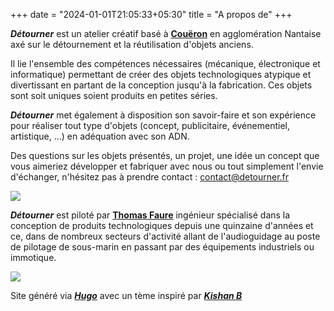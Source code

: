 +++
date = "2024-01-01T21:05:33+05:30"
title = "A propos de"
+++


***Détourner*** est un atelier créatif basé à [**Couëron**][2] en agglomération Nantaise axé sur le détournement 
et la réutilisation d'objets anciens.

Il lie l'ensemble des compétences nécessaires (mécanique, électronique et informatique) permettant de créer 
des objets technologiques atypique et divertissant en partant de la conception jusqu'à la fabrication.
Ces objets sont soit uniques soient produits en petites séries. 

***Détourner*** met également à disposition son savoir-faire et son expérience pour réaliser 
tout type d'objets (concept, publicitaire, événementiel, artistique, ...) en adéquation avec son ADN.

Des questions sur les objets présentés, un projet, une idée un concept que vous aimeriez développer et fabriquer 
avec nous ou tout simplement l'envie d'échanger, n'hésitez pas à prendre contact : contact@detourner.fr 

![](/about/work_000.png)

***Détourner*** est piloté par [**Thomas Faure**][1] ingénieur spécialisé dans la conception 
de produits technologiques depuis une quinzaine d'années et ce, dans de nombreux secteurs d'activité 
allant de l'audioguidage au poste de pilotage de sous-marin en passant par des équipements industriels ou immotique.

![](/about/tfa_s.png)

Site généré via [***Hugo***][3] avec un tème inspiré par [***Kishan B***][4]

[1]: https://www.linkedin.com/in/thomas-faure-9916b818/
[2]: https://fr.wikipedia.org/wiki/Cou%C3%ABron
[3]: https://gohugo.io/
[4]: https://github.com/kishaningithub
